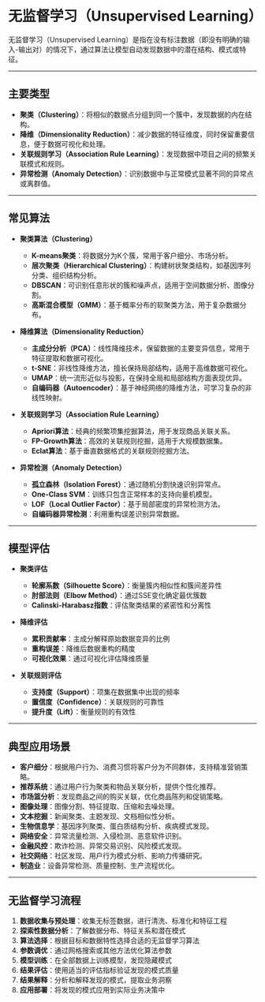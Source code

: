 # 无监督学习（Unsupervised Learning）

无监督学习（Unsupervised Learning）是指在没有标注数据（即没有明确的输入-输出对）的情况下，通过算法让模型自动发现数据中的潜在结构、模式或特征。

---

## 主要类型

- **聚类（Clustering）**：将相似的数据点分组到同一个簇中，发现数据的内在结构。
- **降维（Dimensionality Reduction）**：减少数据的特征维度，同时保留重要信息，便于数据可视化和处理。
- **关联规则学习（Association Rule Learning）**：发现数据中项目之间的频繁关联模式和规则。
- **异常检测（Anomaly Detection）**：识别数据中与正常模式显著不同的异常点或离群值。

---

## 常见算法

- **聚类算法（Clustering）**
  - **K-means聚类**：将数据分为K个簇，常用于客户细分、市场分析。
  - **层次聚类（Hierarchical Clustering）**：构建树状聚类结构，如基因序列分类、组织结构分析。
  - **DBSCAN**：可识别任意形状的簇和噪声点，适用于空间数据分析、图像分割。
  - **高斯混合模型（GMM）**：基于概率分布的软聚类方法，用于复杂数据分布。

- **降维算法（Dimensionality Reduction）**
  - **主成分分析（PCA）**：线性降维技术，保留数据的主要变异信息，常用于特征提取和数据可视化。
  - **t-SNE**：非线性降维方法，擅长保持局部结构，适用于高维数据可视化。
  - **UMAP**：统一流形近似与投影，在保持全局和局部结构方面表现优异。
  - **自编码器（Autoencoder）**：基于神经网络的降维方法，可学习复杂的非线性映射。

- **关联规则学习（Association Rule Learning）**
  - **Apriori算法**：经典的频繁项集挖掘算法，用于发现商品关联关系。
  - **FP-Growth算法**：高效的关联规则挖掘，适用于大规模数据集。
  - **Eclat算法**：基于垂直数据格式的关联规则挖掘方法。

- **异常检测（Anomaly Detection）**
  - **孤立森林（Isolation Forest）**：通过随机分割快速识别异常点。
  - **One-Class SVM**：训练只包含正常样本的支持向量机模型。
  - **LOF（Local Outlier Factor）**：基于局部密度的异常检测方法。
  - **自编码器异常检测**：利用重构误差识别异常数据。

---

## 模型评估

- **聚类评估**
  - **轮廓系数（Silhouette Score）**：衡量簇内相似性和簇间差异性
  - **肘部法则（Elbow Method）**：通过SSE变化确定最优簇数
  - **Calinski-Harabasz指数**：评估聚类结果的紧密性和分离性

- **降维评估**
  - **累积贡献率**：主成分解释原始数据变异的比例
  - **重构误差**：降维后数据重构的精度
  - **可视化效果**：通过可视化评估降维质量

- **关联规则评估**
  - **支持度（Support）**：项集在数据集中出现的频率
  - **置信度（Confidence）**：关联规则的可靠性
  - **提升度（Lift）**：衡量规则的有效性

---

## 典型应用场景

- **客户细分**：根据用户行为、消费习惯将客户分为不同群体，支持精准营销策略。
- **推荐系统**：通过用户行为聚类和物品关联分析，提供个性化推荐。
- **市场篮分析**：发现商品之间的购买关联，优化商品陈列和促销策略。
- **图像处理**：图像分割、特征提取、压缩和去噪处理。
- **文本挖掘**：新闻聚类、主题发现、文档相似性分析。
- **生物信息学**：基因序列聚类、蛋白质结构分析、疾病模式发现。
- **网络安全**：异常流量检测、入侵检测、恶意软件识别。
- **金融风控**：欺诈检测、异常交易识别、风险模式发现。
- **社交网络**：社区发现、用户行为模式分析、影响力传播研究。
- **制造业**：设备异常检测、质量控制、生产流程优化。

---

## 无监督学习流程

1. **数据收集与预处理**：收集无标签数据，进行清洗、标准化和特征工程
2. **探索性数据分析**：了解数据分布、特征关系和潜在模式
3. **算法选择**：根据目标和数据特性选择合适的无监督学习算法
4. **参数调优**：通过网格搜索或其他方法优化算法参数
5. **模型训练**：在全部数据上训练模型，发现隐藏模式
6. **结果评估**：使用适当的评估指标验证发现的模式质量
7. **结果解释**：分析和解释发现的模式，提取业务洞察
8. **应用部署**：将发现的模式应用到实际业务决策中
